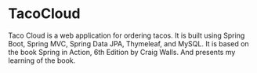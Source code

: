 # TacoCloud
Taco Cloud is a web application for ordering tacos. It is built using Spring Boot, Spring MVC, Spring Data JPA, Thymeleaf, and MySQL.
It is based on the book Spring in Action, 6th Edition by Craig Walls.
And presents my learning of the book.
